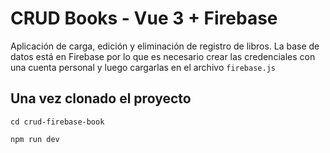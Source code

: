 # CRUD Books - Vue 3 + Firebase

Aplicación de carga, edición y eliminación de registro de libros. La base de datos está en Firebase por lo que es necesario crear las credenciales con una cuenta personal y luego cargarlas en el archivo `firebase.js`

## Una vez clonado el proyecto

`cd crud-firebase-book`

`npm run dev`
